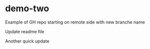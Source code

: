 # demo-two
Example of GH repo starting on remote side with new branche name

Update readme file 

Another quick update
